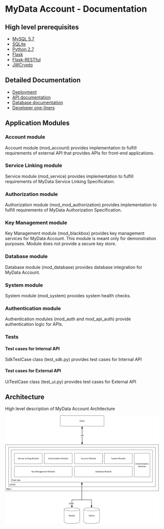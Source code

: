 # MyData Account - Documentation

## High level prerequisites
- [MySQL 5.7](https://www.mysql.com/)
- [SQLite](https://www.sqlite.org/)
- [Python 2.7](https://www.python.org/download/releases/2.7/)
- [Flask](http://flask.pocoo.org/)
- [Flask-RESTful](http://flask-restful.readthedocs.io)
- [JWCrypto](https://jwcrypto.readthedocs.io/en/stable/)

## Detailed Documentation
- [Deployment](deployment.md)
- [API documentation](api/)
- [Database documentation](database/)
- [Developer one-liners](developer_oneliners.md)


## Application Modules

### Account module
Account module (mod_account) provides implementation to fulfill requirements of external API that provides APIs for front-end applications.

### Service Linking module
Service module (mod_service) provides implementation to fulfill requirements of MyData Service Linking Specification.

### Authorization module
Authorization module (mod_mod_authorization) provides implementation to fulfill requirements of MyData Authorization Specification.

### Key Management module
Key Management module (mod_blackbox) provides key management services for MyData Account. This module is meant only for demonstration purposes. Module does not provide a secure key store.

### Database module
Database module (mod_database) provides database integration for MyData Account.

### System module
System module (mod_system) provides system health checks.

### Authentication module
Authentication modules (mod_auth and mod_api_auth) provide authentication logic for APIs.

### Tests

#### Test cases for Internal API
SdkTestCase class (test_sdk.py) provides test cases for Internal API

#### Test cases for External API
UiTestCase class (test_ui.py) provides test cases for External API

## Architecture
High level description of MyData Account Architecture

![Architecture](images/MyDataAccount_Architecture.png)
